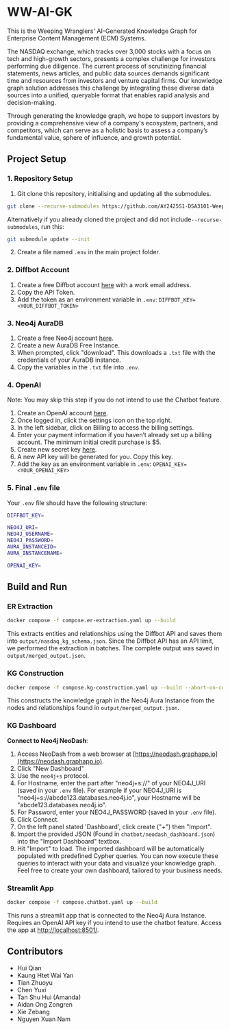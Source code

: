 # WW-AI-GK

This is the Weeping Wranglers' AI-Generated Knowledge Graph for Enterprise Content Management (ECM) Systems.

The NASDAQ exchange, which tracks over 3,000 stocks with a focus on tech and high-growth sectors, presents a complex challenge for investors performing due diligence. The current process of scrutinizing financial statements, news articles, and public data sources demands significant time and resources from investors and venture capital firms. Our knowledge graph solution addresses this challenge by integrating these diverse data sources into a unified, queryable format that enables rapid analysis and decision-making.

Through generating the knowledge graph, we hope to support investors by providing a comprehensive view of a company's ecosystem, partners, and competitors, which can serve as a holistic basis to assess a company’s fundamental value, sphere of influence, and growth potential.

## Project Setup

### 1. Repository Setup

1. Git clone this repository, initialising and updating all the submodules.

```bash
git clone --recurse-submodules https://github.com/AY2425S1-DSA3101-Weeping-Wranglers/WW-AI-GK
```

Alternatively if you already cloned the project and did not include`--recurse-submodules`, run this:

```bash
git submodule update --init
```

2. Create a file named `.env` in the main project folder.

### 2. Diffbot Account

1. Create a free Diffbot account [here](https://www.diffbot.com/) with a work email address.
2. Copy the API Token.
3. Add the token as an environment variable in `.env`: `DIFFBOT_KEY=<YOUR_DIFFBOT_TOKEN>`

### 3. Neo4j AuraDB

1. Create a free Neo4j account [here](https://neo4j.com/product/auradb/).
2. Create a new AuraDB Free Instance.
3. When prompted, click "download". This downloads a `.txt` file with the credentials of your AuraDB instance.
4. Copy the variables in the `.txt` file into `.env`.

### 4. OpenAI
Note: You may skip this step if you do not intend to use the Chatbot feature.

1. Create an OpenAI account [here](https://platform.openai.com).
2. Once logged in, click the settings icon on the top right.
3. In the left sidebar, click on Billing to access the billing settings.
4. Enter your payment information if you haven’t already set up a billing account. The minimum initial credit purchase is $5.
5. Create new secret key [here](https://platform.openai.com/account/api-keys).
6. A new API key will be generated for you. Copy this key.
7. Add the key as an environment variable in `.env`: `OPENAI_KEY=<YOUR_OPENAI_KEY>`

### 5. Final `.env` file

Your `.env` file should have the following structure:

```bash
DIFFBOT_KEY=

NEO4J_URI=
NEO4J_USERNAME=
NEO4J_PASSWORD=
AURA_INSTANCEID=
AURA_INSTANCENAME=

OPENAI_KEY=
```

## Build and Run

### ER Extraction

```bash
docker compose -f compose.er-extraction.yaml up --build
```

This extracts entities and relationships using the Diffbot API and saves them into `output/nasdaq_kg_schema.json`. Since the Diffbot API has an API limit, we performed the extraction in batches. The complete output was saved in `output/merged_output.json`.

### KG Construction

```bash
docker compose -f compose.kg-construction.yaml up --build --abort-on-container-exit
```

This constructs the knowledge graph in the Neo4j Aura Instance from the nodes and relationships found in `output/merged_output.json`.

### KG Dashboard 
**Connect to Neo4j NeoDash**:
   1. Access NeoDash from a web browser at [https://neodash.graphapp.io](https://neodash.graphapp.io).
   2. Click "New Dashboard"
   3. Use the `neo4j+s` protocol.
   4. For Hostname, enter the part after "neo4j+s://" of your NEO4J_URI (saved in your `.env` file). For example if your NEO4J_URI is "neo4j+s://abcde123.databases.neo4j.io", your Hostname will be "abcde123.databases.neo4j.io".
   5. For Password, enter your NEO4J_PASSWORD (saved in your `.env` file).
   6. Click Connect.
   7. On the left panel stated 'Dashboard', click create ("+") then "Import".
   8. Import the provided JSON (Found in `chatbot/neodash_dashboard.json`) into the "Import Dashboard" textbox. 
   9. Hit "Import" to load.
The imported dashboard will be automatically populated with predefined Cypher queries. You can now execute these queries to interact with your data and visualize your knowledge graph. Feel free to create your own dashboard, tailored to your business needs.

### Streamlit App

```bash
docker compose -f compose.chatbot.yaml up --build
```

This runs a streamlit app that is connected to the Neo4j Aura Instance. Requires an OpenAI API key if you intend to use the chatbot feature.
Access the app at [http://localhost:8501/](http://localhost:8501/).


## Contributors

- Hui Qian
- Kaung Htet Wai Yan
- Tian Zhuoyu
- Chen Yuxi
- Tan Shu Hui (Amanda)
- Aidan Ong Zongren
- Xie Zebang
- Nguyen Xuan Nam
